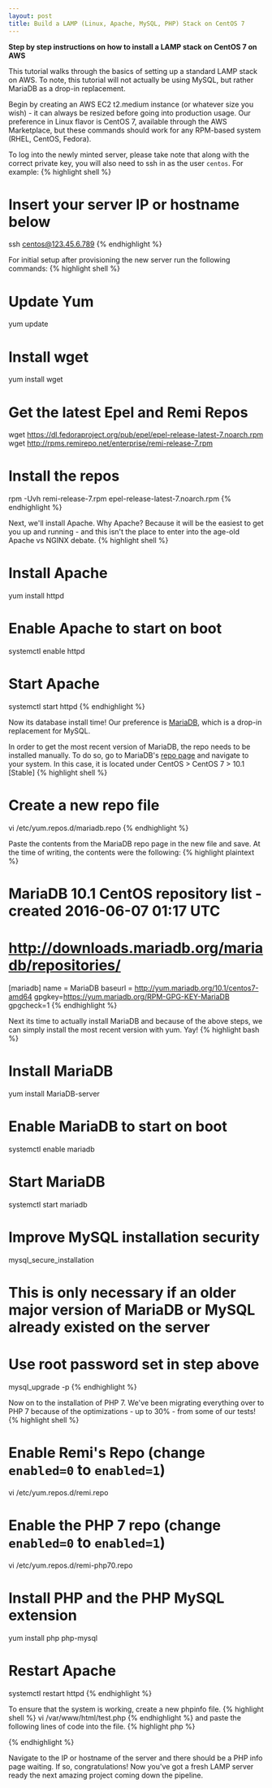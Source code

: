 ```yaml
---
layout: post
title: Build a LAMP (Linux, Apache, MySQL, PHP) Stack on CentOS 7
---
```


<strong>Step by step instructions on how to install a LAMP stack on CentOS 7 on AWS</strong>

This tutorial walks through the basics of setting up a standard LAMP stack on AWS. To note, this tutorial will not actually be using MySQL, but rather MariaDB as a drop-in replacement.

Begin by creating an AWS EC2 t2.medium instance (or whatever size you wish) - it can always be resized before going into production usage.  Our preference in Linux flavor is CentOS 7, available through the AWS Marketplace, but these commands should work for any RPM-based system (RHEL, CentOS, Fedora).

To log into the newly minted server, please take note that along with the correct private key, you will also need to ssh in as the user `centos`.  For example:
{% highlight shell %}
# Insert your server IP or hostname below
ssh centos@123.45.6.789
{% endhighlight %}

For initial setup after provisioning the new server run the following commands:
{% highlight shell %}
# Update Yum
yum update

# Install wget
yum install wget

# Get the latest Epel and Remi Repos
wget https://dl.fedoraproject.org/pub/epel/epel-release-latest-7.noarch.rpm
wget http://rpms.remirepo.net/enterprise/remi-release-7.rpm

# Install the repos
rpm -Uvh remi-release-7.rpm epel-release-latest-7.noarch.rpm
{% endhighlight %}

Next, we'll install Apache.  Why Apache?  Because it will be the easiest to get you up and running - and this isn't the place to enter into the age-old Apache vs NGINX debate.
{% highlight shell %}
# Install Apache
yum install httpd

# Enable Apache to start on boot
systemctl enable httpd

# Start Apache
systemctl start httpd
{% endhighlight %}

Now its database install time!  Our preference is <a href="https://mariadb.org/about/" target="_blank">MariaDB</a>, which is a drop-in replacement for MySQL.  

In order to get the most recent version of MariaDB, the repo needs to be installed manually.  To do so, go to MariaDB's <a href="https://downloads.mariadb.org/mariadb/repositories/" target="_blank">repo page</a> and navigate to your system.  In this case, it is located under CentOS > CentOS 7 > 10.1 [Stable]
{% highlight shell %}
# Create a new repo file
vi /etc/yum.repos.d/mariadb.repo
{% endhighlight %}

Paste the contents from the MariaDB repo page in the new file and save.  At the time of writing, the contents were the following:
{% highlight plaintext %}
# MariaDB 10.1 CentOS repository list - created 2016-06-07 01:17 UTC
# http://downloads.mariadb.org/mariadb/repositories/
[mariadb]
name = MariaDB
baseurl = http://yum.mariadb.org/10.1/centos7-amd64
gpgkey=https://yum.mariadb.org/RPM-GPG-KEY-MariaDB
gpgcheck=1
{% endhighlight %}

Next its time to actually install MariaDB and because of the above steps, we can simply install the most recent version with yum. Yay!
{% highlight bash %}
# Install MariaDB
yum install MariaDB-server

# Enable MariaDB to start on boot
systemctl enable mariadb

# Start MariaDB
systemctl start mariadb

# Improve MySQL installation security
mysql_secure_installation

# This is only necessary if an older major version of MariaDB or MySQL already existed on the server
# Use root password set in step above
mysql_upgrade -p
{% endhighlight %}

Now on to the installation of PHP 7. We've been migrating everything over to PHP 7 because of the optimizations - up to 30% - from some of our tests!
{% highlight shell %}
# Enable Remi's Repo (change `enabled=0` to `enabled=1`)
vi /etc/yum.repos.d/remi.repo

# Enable the PHP 7 repo (change `enabled=0` to `enabled=1`)
vi /etc/yum.repos.d/remi-php70.repo

# Install PHP and the PHP MySQL extension
yum install php php-mysql

# Restart Apache
systemctl restart httpd
{% endhighlight %}

To ensure that the system is working, create a new phpinfo file.
{% highlight shell %}
vi /var/www/html/test.php
{% endhighlight %}
and paste the following lines of code into the file.
{% highlight php %}
<?php
    phpinfo();
?>
{% endhighlight %}

Navigate to the IP or hostname of the server and there should be a PHP info page waiting.  If so, congratulations! Now you've got a fresh LAMP server ready the next amazing project coming down the pipeline.
